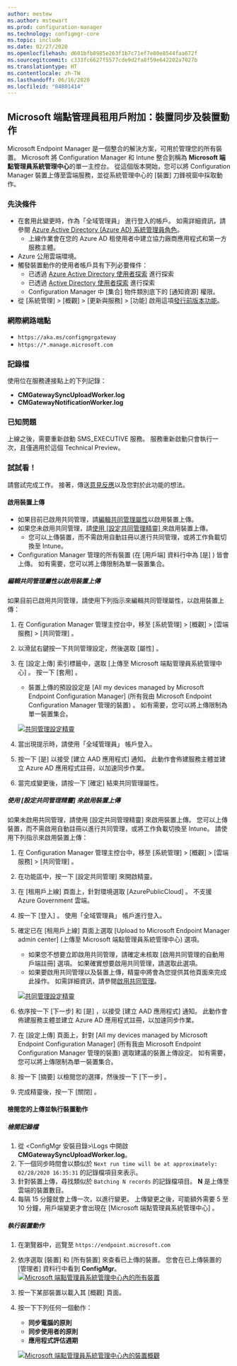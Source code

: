 ```yaml
---
author: mestew
ms.author: mstewart
ms.prod: configuration-manager
ms.technology: configmgr-core
ms.topic: include
ms.date: 02/27/2020
ms.openlocfilehash: d601bfb8985e263f1b7c71ef7e80e8544faa672f
ms.sourcegitcommit: c333fc6627f5577cde9d2fa8f59e642202a7027b
ms.translationtype: HT
ms.contentlocale: zh-TW
ms.lasthandoff: 06/16/2020
ms.locfileid: "84801414"
---
```

## <a name="microsoft-endpoint-manager-tenant-attach-device-sync-and-device-actions"></a><a name="bkmk_attach"></a> Microsoft 端點管理員租用戶附加：裝置同步及裝置動作
<!--3555758 live 3/4/2020-->
Microsoft Endpoint Manager 是一個整合的解決方案，可用於管理您的所有裝置。 Microsoft 將 Configuration Manager 和 Intune 整合到稱為 **Microsoft 端點管理員系統管理中心**的單一主控台。 從這個版本開始，您可以將 Configuration Manager 裝置上傳至雲端服務，並從系統管理中心的 [裝置]  刀鋒視窗中採取動作。

### <a name="prerequisites"></a>先決條件

- 在套用此變更時，作為「全域管理員」  進行登入的帳戶。 如需詳細資訊，請參閱 [Azure Active Directory (Azure AD) 系統管理員角色](https://docs.microsoft.com/azure/role-based-access-control/rbac-and-directory-admin-roles#azure-ad-administrator-roles)。
   - 上線作業會在您的 Azure AD 租使用者中建立協力廠商應用程式和第一方服務主體。
- Azure 公用雲端環境。
- 觸發裝置動作的使用者帳戶具有下列必要條件：
   - 已透過 [Azure Active Directory 使用者探索](../../../../servers/deploy/configure/about-discovery-methods.md#azureaddisc) 進行探索
   - 已透過 [Active Directory 使用者探索](../../../../servers/deploy/configure/about-discovery-methods.md#bkmk_aboutUser) 進行探索
   - Configuration Manager 中 [集合]  物件類別底下的 [通知資源]  權限。
- 從 [系統管理]   > [概觀]   > [更新與服務]   > [功能]  啟用這項[發行前版本功能](../../../../servers/manage/pre-release-features.md)。

### <a name="internet-endpoints"></a>網際網路端點

- `https://aka.ms/configmgrgateway`
- `https://*.manage.microsoft.com`

### <a name="log-files"></a>記錄檔
使用位在服務連接點上的下列記錄：

- **CMGatewaySyncUploadWorker.log**
- **CMGatewayNotificationWorker.log** 

### <a name="known-issues"></a>已知問題

上線之後，需要重新啟動 SMS_EXECUTIVE 服務。 服務重新啟動只會執行一次，且僅適用於這個 Technical Preview。

### <a name="try-it-out"></a>試試看！

請嘗試完成工作。 接著，傳送[意見反應](../../../../understand/find-help.md#product-feedback)以及您對於此功能的想法。

#### <a name="enable-device-upload"></a>啟用裝置上傳

- 如果目前已啟用共同管理，請[編輯共同管理屬性](#bkmk_edit)以啟用裝置上傳。
- 如果您未啟用共同管理，請[使用 [設定共同管理精靈]  ](#bkmk_config) 來啟用裝置上傳。
   - 您可以上傳裝置，而不需啟用自動註冊以進行共同管理，或將工作負載切換至 Intune。
- Configuration Manager 管理的所有裝置 (在 [用戶端]  資料行中為 [是]  ) 皆會上傳。 如有需要，您可以將上傳限制為單一裝置集合。   

##### <a name="edit-co-management-properties-to-enable-device-upload"></a><a name="bkmk_edit"></a> 編輯共同管理屬性以啟用裝置上傳

如果目前已啟用共同管理，請使用下列指示來編輯共同管理屬性，以啟用裝置上傳：

1. 在 Configuration Manager 管理主控台中，移至 [系統管理]   > [概觀]   > [雲端服務]   > [共同管理]  。
1. 以滑鼠右鍵按一下共同管理設定，然後選取 [屬性]  。
1. 在 [設定上傳]  索引標籤中，選取 [上傳至 Microsoft 端點管理員系統管理中心]  。 按一下 [套用]  。
   - 裝置上傳的預設設定是 [All my devices managed by Microsoft Endpoint Configuration Manager] \(所有我由 Microsoft Endpoint Configuration Manager 管理的裝置\)  。 如有需要，您可以將上傳限制為單一裝置集合。

   [![共同管理設定精靈](../../media/3555758-configure-upload.png)](../../media/3555758-configure-upload.png#lightbox)
1. 當出現提示時，請使用「全域管理員」  帳戶登入。
1. 按一下 [是]  以接受 [建立 AAD 應用程式]  通知。 此動作會佈建服務主體並建立 Azure AD 應用程式註冊，以加速同步作業。
1. 當完成變更後，請按一下 [確定]  結束共同管理屬性。


##### <a name="use-the-configure-co-management-wizard-to-enable-device-upload"></a><a name="bkmk_config"></a> 使用 [設定共同管理精靈] 來啟用裝置上傳
如果未啟用共同管理，請使用 [設定共同管理精靈]  來啟用裝置上傳。 您可以上傳裝置，而不需啟用自動註冊以進行共同管理，或將工作負載切換至 Intune。 請使用下列指示來啟用裝置上傳：

1. 在 Configuration Manager 管理主控台中，移至 [系統管理]   > [概觀]   > [雲端服務]   > [共同管理]  。
1. 在功能區中，按一下 [設定共同管理]  來開啟精靈。
1. 在 [租用戶上線]  頁面上，針對環境選取 [AzurePublicCloud]  。 不支援 Azure Government 雲端。
1. 按一下 [登入]  。 使用「全域管理員」  帳戶進行登入。
1. 確定已在 [租用戶上線]  頁面上選取 [Upload to Microsoft Endpoint Manager admin center] \(上傳至 Microsoft 端點管理員系統管理中心\)  選項。
   - 如果您不想要立即啟用共同管理，請確定未核取 [啟用共同管理的自動用戶端註冊]  選項。 如果確實想要啟用共同管理，請選取此選項。
   - 如果要啟用共同管理以及裝置上傳，精靈中將會為您提供其他頁面來完成此操作。 如需詳細資訊，請參閱[啟用共同管理](../../../../../comanage/how-to-enable.md)。

   [![共同管理設定精靈](../../media/3555758-comanagement-wizard.png)](../../media/3555758-comanagement-wizard.png#lightbox)
1. 依序按一下 [下一步]  和 [是]  ，以接受 [建立 AAD 應用程式]  通知。 此動作會佈建服務主體並建立 Azure AD 應用程式註冊，以加速同步作業。
1. 在 [設定上傳]  頁面上，針對 [All my devices managed by Microsoft Endpoint Configuration Manager] \(所有我由 Microsoft Endpoint Configuration Manager 管理的裝置\)  選取建議的裝置上傳設定。 如有需要，您可以將上傳限制為單一裝置集合。
1. 按一下 [摘要]  以檢閱您的選擇，然後按一下 [下一步]  。
1. 完成精靈後，按一下 [關閉]  。  


#### <a name="review-your-upload-and-perform-device-actions"></a><a name="bkmk_review"></a> 檢閱您的上傳並執行裝置動作

##### <a name="review-logs"></a>檢閱記錄檔

1. 從 &lt;ConfigMgr 安裝目錄>\Logs 中開啟 **CMGatewaySyncUploadWorker.log**。
1. 下一個同步時間會以類似於 `Next run time will be at approximately: 02/28/2020 16:35:31` 的記錄檔項目來表示。
1. 針對裝置上傳，尋找類似於 `Batching N records` 的記錄檔項目。 **N** 是上傳至雲端的裝置數目。 
1. 每隔 15 分鐘就會上傳一次，以進行變更。 上傳變更之後，可能額外需要 5 至 10 分鐘，用戶端變更才會出現在 [Microsoft 端點管理員系統管理中心]  。

##### <a name="perform-device-actions"></a>執行裝置動作

1. 在瀏覽器中，巡覽至 `https://endpoint.microsoft.com`
1. 依序選取 [裝置]  和 [所有裝置]  來查看已上傳的裝置。 您會在已上傳裝置的 [管理者]  資料行中看到 **ConfigMgr**。
   [![Microsoft 端點管理員系統管理中心內的所有裝置](../../media/3555758-all-devices.png)](../../media/3555758-all-devices.png#lightbox)
1. 按一下某部裝置以載入其 [概觀]  頁面。
1. 按一下下列任何一個動作：
   - **同步電腦的原則**
   - **同步使用者的原則**
   - **應用程式評估週期**

   [![Microsoft 端點管理員系統管理中心內的裝置概觀](../../media/3555758-device-overview-actions.png)](../../media/3555758-device-overview-actions.png#lightbox)